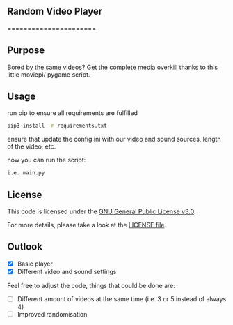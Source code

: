 ## Random Video Player
======================
 
## Purpose
Bored by the same videos? Get the complete media overkill thanks to this little moviepi/ pygame script.

## Usage
run pip to ensure all requirements are fulfilled
 
```bash
pip3 install -r requirements.txt
```
ensure that update the config.ini with our video and sound sources, length of the video, etc.

now you can run the script:
```bash
i.e. main.py
```

## License
This code is licensed under the [GNU General Public License v3.0](https://choosealicense.com/licenses/gpl-3.0/). <p>
For more details, please take a look at the [LICENSE file](https://github.com/argv1/random-video-player/blob/main/LICENSE).

## Outlook
- [x] Basic player
- [x] Different video and sound settings

Feel free to adjust the code, things that could be done are:
- [ ] Different amount of videos at the same time (i.e. 3 or 5 instead of always 4)
- [ ] Improved randomisation